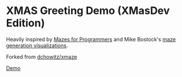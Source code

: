 # XMAS Greeting Demo (XMasDev Edition)

Heavily inspired by [Mazes for
Programmers](https://pragprog.com/book/jbmaze/mazes-for-programmers) and Mike
Bostock's [maze generation
visualizations](https://bost.ocks.org/mike/algorithms/#maze-generation).

Forked from [dchowitz/xmaze](dchowitz/xmaze)

[Demo](https://jolly-meadow-07daf3710.2.azurestaticapps.net)
